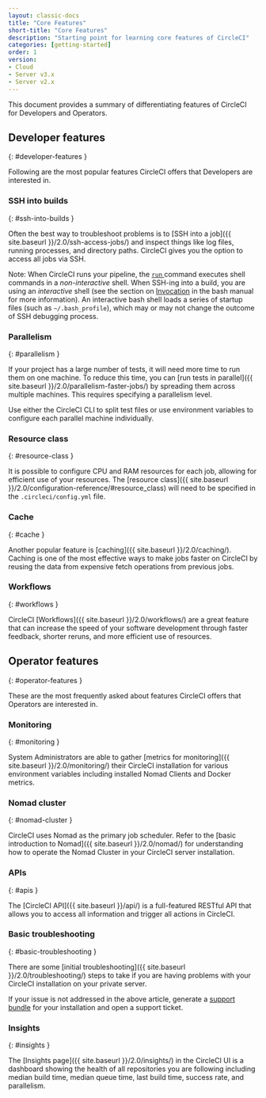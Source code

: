 ```yaml
---
layout: classic-docs
title: "Core Features"
short-title: "Core Features"
description: "Starting point for learning core features of CircleCI"
categories: [getting-started]
order: 1
version:
- Cloud
- Server v3.x
- Server v2.x
---
```


This document provides a summary of differentiating features of CircleCI for Developers and Operators.

## Developer features
{: #developer-features }

Following are the most popular features CircleCI offers that Developers are interested in.

### SSH into builds
{: #ssh-into-builds }

Often the best way to troubleshoot problems is to [SSH into a job]({{ site.baseurl }}/2.0/ssh-access-jobs/) and inspect things like log files, running processes, and directory paths. CircleCI gives you the option to access all jobs via SSH.

Note: When CircleCI runs your pipeline, the [`run` ](https://circleci.com/docs/2.0/configuration-reference/#run) command executes shell commands in a _non-interactive_ shell. When SSH-ing into a build, you are using an _interactive_ shell (see the section on [Invocation](https://linux.die.net/man/1/bash) in the bash manual for more information). An interactive bash shell loads a series of startup files (such as `~/.bash_profile`), which may or may not change the outcome of SSH debugging process.

### Parallelism
{: #parallelism }

If your project has a large number of tests, it will need more time to run them on one machine. To reduce this time, you can [run tests in parallel]({{ site.baseurl }}/2.0/parallelism-faster-jobs/) by spreading them across multiple machines. This requires specifying a parallelism level.

Use either the CircleCI CLI to split test files or use environment variables to configure each parallel machine individually.


### Resource class
{: #resource-class }

It is possible to configure CPU and RAM resources for each job, allowing for efficient use of your resources. The [resource class]({{ site.baseurl }}/2.0/configuration-reference/#resource_class) will need to be specified in the `.circleci/config.yml` file. 

### Cache
{: #cache }

Another popular feature is [caching]({{ site.baseurl }}/2.0/caching/). Caching is one of the most effective ways to make jobs faster on CircleCI by reusing the data from expensive fetch operations from previous jobs.

### Workflows
{: #workflows }

CircleCI [Workflows]({{ site.baseurl }}/2.0/workflows/) are a great feature that can increase the speed of your software development through faster feedback, shorter reruns, and more efficient use of resources.


## Operator features
{: #operator-features }

These are the most frequently asked about features CircleCI offers that Operators are interested in.

### Monitoring
{: #monitoring }

System Administrators are able to gather [metrics for monitoring]({{ site.baseurl }}/2.0/monitoring/) their CircleCI installation for various environment variables including installed Nomad Clients and Docker metrics.

### Nomad cluster
{: #nomad-cluster }

CircleCI uses Nomad as the primary job scheduler. Refer to the [basic introduction to Nomad]({{ site.baseurl }}/2.0/nomad/) for understanding how to operate the Nomad Cluster in your CircleCI server installation.

### APIs
{: #apis }

The [CircleCI API]({{ site.baseurl }}/api/) is a full-featured RESTful API that allows you to access all information and trigger all actions in CircleCI.

### Basic troubleshooting
{: #basic-troubleshooting }

There are some [initial troubleshooting]({{ site.baseurl }}/2.0/troubleshooting/) steps to take if you are having problems with your CircleCI installation on your private server.

If your issue is not addressed in the above article, generate a [support bundle](https://help.replicated.com/docs/native/packaging-an-application/support-bundle/) for your installation and open a support ticket.

### Insights
{: #insights }

The [Insights page]({{ site.baseurl }}/2.0/insights/) in the CircleCI UI is a dashboard showing the health of all repositories you are following including median build time, median queue time, last build time, success rate, and parallelism.
